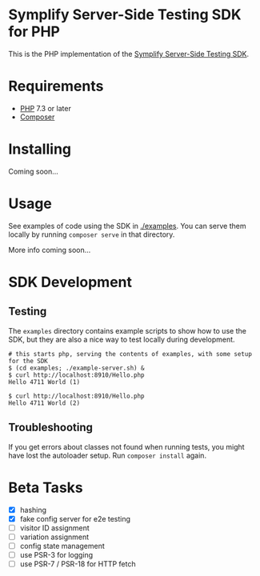 Symplify Server-Side Testing SDK for PHP
========================================

This is the PHP implementation of the [Symplify Server-Side Testing
SDK](./docs/Server-Side_Testing.md).

Requirements
============

* [PHP](https://www.php.net) 7.3 or later
* [Composer](https://getcomposer.org)

Installing
==========

Coming soon...

Usage
=====

See examples of code using the SDK in [./examples](./examples). You can serve
them locally by running `composer serve` in that directory.

More info coming soon...

SDK Development
===============

## Testing

The `examples` directory contains example scripts to show how to use the SDK,
but they are also a nice way to test locally during development.

```
# this starts php, serving the contents of examples, with some setup for the SDK
$ (cd examples; ./example-server.sh) &
$ curl http://localhost:8910/Hello.php
Hello 4711 World (1)

$ curl http://localhost:8910/Hello.php
Hello 4711 World (2)

```

## Troubleshooting

If you get errors about classes not found when running tests, you might have
lost the autoloader setup. Run `composer install` again.

Beta Tasks
==========

- [x] hashing
- [x] fake config server for e2e testing
- [ ] visitor ID assignment
- [ ] variation assignment
- [ ] config state management
- [ ] use PSR-3 for logging
- [ ] use PSR-7 / PSR-18 for HTTP fetch
